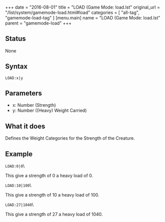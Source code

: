 +++
date = "2016-08-01"
title = "LOAD (Game Mode: load.lst"
original_url = "/list/system/gamemode-load.html#load"
categories = [ "all-tag", "gamemode-load-tag" ]
[menu.main]
    name = "LOAD (Game Mode: load.lst"
    parent = "gamemode-load"
+++

## Status

None

## Syntax

`LOAD:x|y`

## Parameters

-   x: Number (Strength)
-   y: Number ((Heavy) Weight Carried)



What it does
------------

Defines the Weight Categories for the Strength of the Creature.

Example
-------

`LOAD:0|0`\

This give a strength of 0 a heavy load of 0.

`LOAD:10|100`\

This give a strength of 10 a heavy load of 100.

`LOAD:27|1040`\

This give a strength of 27 a heavy load of 1040.


